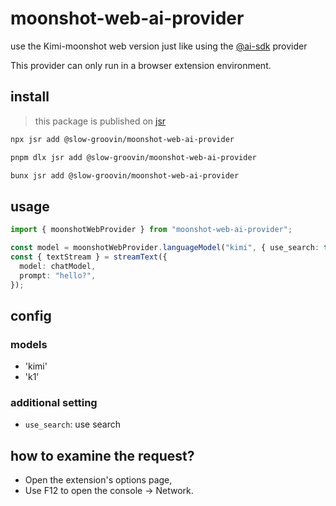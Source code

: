 # moonshot-web-ai-provider

use the Kimi-moonshot web version just like using the [@ai-sdk](https://github.com/vercel/ai) provider

This provider can only run in a browser extension environment.

## install

> this package is published on [jsr](https://jsr.io/)

```sh
npx jsr add @slow-groovin/moonshot-web-ai-provider
```

```sh
pnpm dlx jsr add @slow-groovin/moonshot-web-ai-provider
```

```sh
bunx jsr add @slow-groovin/moonshot-web-ai-provider
```

## usage

```ts
import { moonshotWebProvider } from "moonshot-web-ai-provider";

const model = moonshotWebProvider.languageModel("kimi", { use_search: true });
const { textStream } = streamText({
  model: chatModel,
  prompt: "hello?",
});
```

## config

### models

- 'kimi'
- 'k1'

### additional setting

- `use_search`: use search

## how to examine the request?

- Open the extension's options page,
- Use F12 to open the console -> Network.
